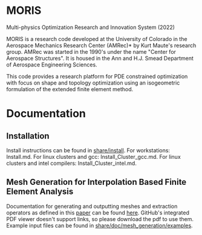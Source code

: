 # MORIS
Multi-physics Optimization Research and Innovation System (2022)

MORIS is a research code developed at the University of Colorado in the Aerospace Mechanics Research Center (AMRec)* by Kurt Maute's research group. AMRec was started in the 1990's under the name "Center for Aerospace Structures". It is housed in the Ann and H.J. Smead Department of Aerospace Engineering Sciences.

This code provides a research platform for PDE constrained optimization with focus on shape and topology optimization using an isogeometric formulation of the extended finite element method.

# Documentation

## Installation
Install instructions can be found in [share/install](https://github.com/kkmaute/moris/tree/main/share/install). For workstations: Install.md. For linux clusters and gcc: Install_Cluster_gcc.md. For linux clusters and intel compilers: Install_Cluster_intel.md.

## Mesh Generation for Interpolation Based Finite Element Analysis
Documentation for generating and outputting meshes and extraction operators as defined in this [paper](https://doi.org/10.1016/j.cma.2023.115890) can be found [here](https://github.com/kkmaute/moris/blob/main/share/doc/mesh_generation/main.pdf). GitHub's integrated PDF viewer doesn't support links, so please download the pdf to use them. Example input files can be found in [share/doc/mesh_generation/examples](https://github.com/kkmaute/moris/tree/main/share/doc/mesh_generation/examples).
